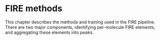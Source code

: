 # FIRE methods
This chapter describes the methods and training used in the FIRE pipeline. There are two major components, identifying per-molecule FIRE elements, and aggregating these elements into peaks.